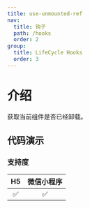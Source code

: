 ```yaml
---
title: use-unmounted-ref
nav:
  title: 钩子
  path: /hooks
  order: 2
group:
  title: LifeCycle Hooks
  order: 3
---
```


# 介绍

获取当前组件是否已经卸载。

## 代码演示

<code src="./demo/index"></code>

### 支持度

| H5  | 微信小程序 |
| :-: | :--------: |
| ✅  |     ✅     |
